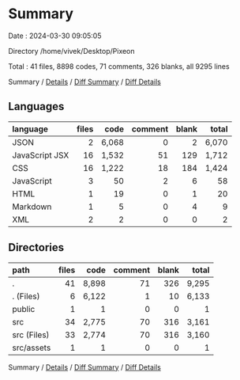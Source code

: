 # Summary

Date : 2024-03-30 09:05:05

Directory /home/vivek/Desktop/Pixeon

Total : 41 files,  8898 codes, 71 comments, 326 blanks, all 9295 lines

Summary / [Details](details.md) / [Diff Summary](diff.md) / [Diff Details](diff-details.md)

## Languages
| language | files | code | comment | blank | total |
| :--- | ---: | ---: | ---: | ---: | ---: |
| JSON | 2 | 6,068 | 0 | 2 | 6,070 |
| JavaScript JSX | 16 | 1,532 | 51 | 129 | 1,712 |
| CSS | 16 | 1,222 | 18 | 184 | 1,424 |
| JavaScript | 3 | 50 | 2 | 6 | 58 |
| HTML | 1 | 19 | 0 | 1 | 20 |
| Markdown | 1 | 5 | 0 | 4 | 9 |
| XML | 2 | 2 | 0 | 0 | 2 |

## Directories
| path | files | code | comment | blank | total |
| :--- | ---: | ---: | ---: | ---: | ---: |
| . | 41 | 8,898 | 71 | 326 | 9,295 |
| . (Files) | 6 | 6,122 | 1 | 10 | 6,133 |
| public | 1 | 1 | 0 | 0 | 1 |
| src | 34 | 2,775 | 70 | 316 | 3,161 |
| src (Files) | 33 | 2,774 | 70 | 316 | 3,160 |
| src/assets | 1 | 1 | 0 | 0 | 1 |

Summary / [Details](details.md) / [Diff Summary](diff.md) / [Diff Details](diff-details.md)